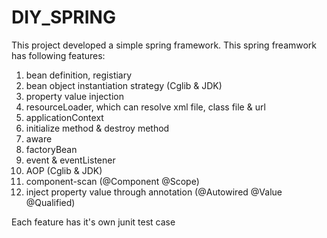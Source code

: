 # DIY_SPRING

This project developed a simple spring framework. This spring freamwork has following features:

1. bean definition, registiary
2. bean object instantiation strategy (Cglib & JDK)
3. property value injection
4. resourceLoader, which can resolve xml file, class file & url
5. applicationContext
6. initialize method & destroy method
7. aware
8. factoryBean
9. event & eventListener
10. AOP (Cglib & JDK)
11. component-scan (@Component @Scope)
12. inject property value through annotation (@Autowired @Value @Qualified)

Each feature has it's own junit test case
